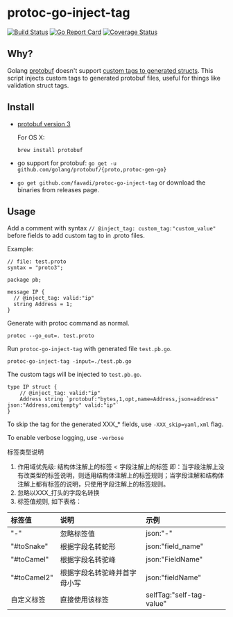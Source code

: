 # protoc-go-inject-tag

[![Build Status](https://travis-ci.org/favadi/protoc-go-inject-tag.svg?branch=master)](https://travis-ci.org/favadi/protoc-go-inject-tag)
[![Go Report Card](https://goreportcard.com/badge/github.com/favadi/protoc-go-inject-tag)](https://goreportcard.com/report/github.com/favadi/protoc-go-inject-tag)
[![Coverage Status](https://coveralls.io/repos/github/favadi/protoc-go-inject-tag/badge.svg)](https://coveralls.io/github/favadi/protoc-go-inject-tag)

## Why?

Golang [protobuf](https://github.com/golang/protobuf) doesn't support
[custom tags to generated structs](https://github.com/golang/protobuf/issues/52). This
script injects custom tags to generated protobuf files, useful for
things like validation struct tags.

## Install

* [protobuf version 3](https://github.com/google/protobuf)

  For OS X:
  
  ```
  brew install protobuf
  ```
* go support for protobuf: `go get -u github.com/golang/protobuf/{proto,protoc-gen-go}`

*  `go get github.com/favadi/protoc-go-inject-tag` or download the
  binaries from releases page.

## Usage

Add a comment with syntax `// @inject_tag: custom_tag:"custom_value"`
before fields to add custom tag to in .proto files.

Example:

```
// file: test.proto
syntax = "proto3";

package pb;

message IP {
  // @inject_tag: valid:"ip"
  string Address = 1;
}
```

Generate with protoc command as normal.

```
protoc --go_out=. test.proto
```

Run `protoc-go-inject-tag` with generated file `test.pb.go`.

```
protoc-go-inject-tag -input=./test.pb.go
```

The custom tags will be injected to `test.pb.go`.

```
type IP struct {
	// @inject_tag: valid:"ip"
	Address string `protobuf:"bytes,1,opt,name=Address,json=address" json:"Address,omitempty" valid:"ip"`
}
```

To skip the tag for the generated XXX_* fields, use
`-XXX_skip=yaml,xml` flag.

To enable verbose logging, use `-verbose`

标签类型说明
 1. 作用域优先级:
    结构体注解上的标签 < 字段注解上的标签
    即：当字段注解上没有改类型的标签说明，则适用结构体注解上的标签规则；当字段注解和结构体注解上都有标签的说明，只使用字段注解上的标签规则。
 2. 忽略以XXX_打头的字段名转换
 3. 标签值规则, 如下表格：  

  | 标签值        |         说明          |  示例 |
  | :---          |         :---          | :--- |
  | "-"           | 忽略标签值            |   json:"-"    |
  | "#toSnake"    | 根据字段名转蛇形            |   json:"field_name"    |
  | "#toCamel"    | 根据字段名转驼峰           |   json:"FieldName"    |
  | "#toCamel2"   | 根据字段名转驼峰并首字母小写 |   json:"fieldName"    |
  | 自定义标签  | 直接使用该标签 |   selfTag:"self-tag-value"    |